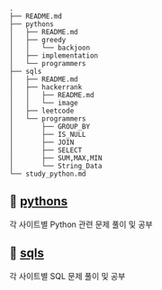 ```
.
├── README.md
├── pythons
│   ├── README.md
│   ├── greedy
│   │   └── backjoon
│   ├── implementation
│   └── programmers
├── sqls
│   ├── README.md
│   ├── hackerrank
│   │   ├── README.md
│   │   └── image
│   ├── leetcode
│   └── programmers
│       ├── GROUP_BY
│       ├── IS_NULL
│       ├── JOIN
│       ├── SELECT
│       ├── SUM,MAX,MIN
│       └── String_Data
└── study_python.md
```

## 📁 [pythons](https://github.com/insutance/python-and-sql/tree/main/pythons)
각 사이트별 Python 관련 문제 풀이 및 공부

## 📁 [sqls](https://github.com/insutance/python-and-sql/tree/main/sqls)
각 사이트별 SQL 문제 풀이 및 공부
